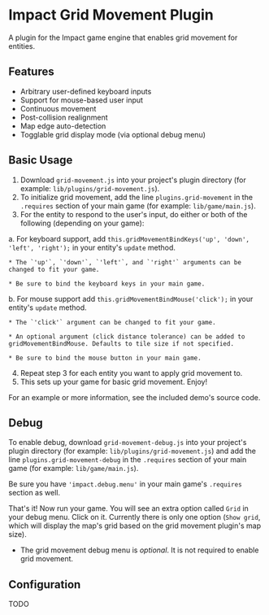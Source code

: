 Impact Grid Movement Plugin
===
A plugin for the Impact game engine that enables grid movement for entities.


Features
---
* Arbitrary user-defined keyboard inputs
* Support for mouse-based user input
* Continuous movement
* Post-collision realignment
* Map edge auto-detection
* Togglable grid display mode (via optional debug menu)


Basic Usage
---
1. Download `grid-movement.js` into your project's plugin directory (for example: `lib/plugins/grid-movement.js`).
2. To initialize grid movement, add the line `plugins.grid-movement` in the `.requires` section of your main game (for example: `lib/game/main.js`).
3. For the entity to respond to the user's input, do either or both of the following (depending on your game):

  a. For keyboard support, add `this.gridMovementBindKeys('up', 'down', 'left', 'right');` in your entity's `update` method.

    * The `'up'`, `'down'`, `'left'`, and `'right'` arguments can be changed to fit your game.

    * Be sure to bind the keyboard keys in your main game.

  b. For mouse support add `this.gridMovementBindMouse('click');` in your entity's `update` method.

    * The `'click'` argument can be changed to fit your game.

    * An optional argument (click distance tolerance) can be added to gridMovementBindMouse. Defaults to tile size if not specified.

    * Be sure to bind the mouse button in your main game.

4. Repeat step 3 for each entity you want to apply grid movement to.
5. This sets up your game for basic grid movement. Enjoy!

For an example or more information, see the included demo's source code.


Debug
---
To enable debug, download `grid-movement-debug.js` into your project's plugin directory (for example: `lib/plugins/grid-movement.js`) and add the line `plugins.grid-movement-debug` in the `.requires` section of your main game (for example: `lib/game/main.js`). 

Be sure you have `'impact.debug.menu'` in your main game's `.requires` section as well.

That's it! Now run your game. You will see an extra option called `Grid` in your debug menu. Click on it. Currently there is only one option (`Show grid`, which will display the map's grid based on the grid movement plugin's map size).

* The grid movement debug menu is *optional*. It is not required to enable grid movement.


Configuration
---
TODO

